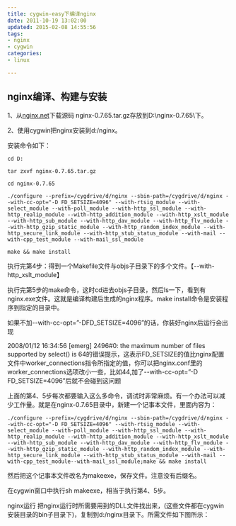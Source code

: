```yaml
---
title: cygwin-easy下编译nginx
date: 2011-10-19 13:02:00
updated: 2015-02-08 14:55:56
tags: 
- nginx
- cygwin
categories: 
- linux

---
```

## nginx编译、构建与安装 ##

1、从[nginx.net](nginx.net)下载源码 nginx-0.7.65.tar.gz存放到D:\nginx-0.7.65\下。

2、使用cygwin把nginx安装到d:/nginx。


<!--more-->


安装命令如下：

    cd D:

    tar zxvf nginx-0.7.65.tar.gz

    cd nginx-0.7.65

    ./configure --prefix=/cygdrive/d/nginx --sbin-path=/cygdrive/d/nginx --with-cc-opt="-D FD_SETSIZE=4096" --with-rtsig_module --with-select_module --with-poll_module --with-http_ssl_module --with-http_realip_module --with-http_addition_module --with-http_xslt_module --with-http_sub_module --with-http_dav_module --with-http_flv_module --with-http_gzip_static_module --with-http_random_index_module --with-http_secure_link_module --with-http_stub_status_module --with-mail --with-cpp_test_module --with-mail_ssl_module
    
    make && make install

执行完第4步：得到一个Makefile文件与objs子目录下的多个文件。【--with-http_xslt_module】

执行完第5步的make命令，这时cd进去objs子目录，然后ls一下，看到有nginx.exe文件。这就是编译构建后生成的nginx程序。make install命令是安装程序到指定的目录中。

如果不加--with-cc-opt=”-DFD_SETSIZE=4096”的话，你装好nginx后运行会出现

   2008/01/12 16:34:56 [emerg] 2496#0: the maximum number of files supported by select() is 64的错误提示，这表示FD_SETSIZE的值比nginx配置文件中worker_connections指令所指定的值，你可以把nginx.conf里的worker_connections选项改小一些，比如44,加了--with-cc-opt=”-D FD_SETSIZE=4096”后就不会碰到这问题

上面的第4、5步每次都要输入这么多命令，调试时非常麻烦。有一个办法可以减少工作量。就是在nginx-0.7.65目录中，新建一个记事本文件，里面内容为：

    ./configure --prefix=/cygdrive/d/nginx --sbin-path=/cygdrive/d/nginx --with-cc-opt="-D FD_SETSIZE=4096" --with-rtsig_module --with-select_module --with-poll_module --with-http_ssl_module --with-http_realip_module --with-http_addition_module --with-http_xslt_module --with-http_sub_module --with-http_dav_module --with-http_flv_module --with-http_gzip_static_module --with-http_random_index_module --with-http_secure_link_module --with-http_stub_status_module --with-mail --with-cpp_test_module--with-mail_ssl_module;make && make install

然后把这个记事本文件改名为makeexe，保存文件。注意没有后缀名。

在cygwin窗口中执行sh makeexe，相当于执行第4、5步。

nginx运行
把nginx运行时所需要用到的DLL文件找出来，(这些文件都在cygwin安装目录的bin子目录下)，复制到d:/nginx目录下。所需文件如下图所示：
